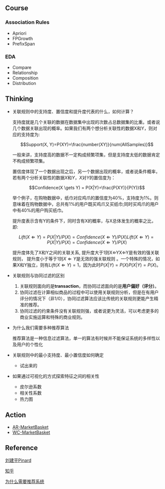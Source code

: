 ## Course

### Association Rules

- Apriori
- FPGrowth
- PrefixSpan

### EDA

- Compare
- Relationship
- Composition
- Distribution

## Thinking

- 关联规则中的支持度、置信度和提升度代表的什么，如何计算？

  支持度就是几个关联的数据在数据集中出现的次数占总数据集的比重。或者说几个数据关联出现的概率。如果我们有两个想分析关联性的数据X和Y，则对应的支持度为:

  $$Support(X, Y)=P(XY)=\frac{number(XY)}{num(AllSamples)}$$

  一般来讲，支持度高的数据不一定构成频繁项集，但是支持度太低的数据肯定不构成频繁项集。

  置信度体现了一个数据出现之后，另一个数据出现的概率，或者说条件概率，若有两个分析关联性的数据$X$和$Y$，$X$对$Y$的置信度为：

  $$Confidence(X \gets Y) = P(X|Y)=\frac{P(XY)}{P(Y)}$$

  举个例子，在购物数据中，纸巾对应鸡爪的置信度为40%，支持度为1%。则意味着在购物数据中，总共有1%的用户既买鸡爪又买纸巾;同时买鸡爪的用户中有40%的用户购买纸巾。

  提升度表示含有Y的条件下，同时含有X的概率，与X总体发生的概率之比，即:

  $$Lift(X⇐Y)=P(X|Y)/P(X)=Confidence(X⇐Y)/P(X)Lift(X⇐Y)=P(X|Y)/P(X)=Confidence(X⇐Y)/P(X)$$

  提升度体先了X和Y之间的关联关系, 提升度大于1则X⇐YX⇐Y是有效的强关联规则， 提升度小于等于1则$X⇐Y$是无效的强关联规则 。一个特殊的情况，如果X和Y独立，则有$Lift(X⇐Y)=1$，因为此时$P(X|Y)=P(X)P(X|Y)=P(X)$。

- 关联规则与协同过滤的区别

  1. 关联规则面向的是**transaction**，而协同过滤面向的是**用户偏好（评分）**。
  2. 协同过滤在计算相似商品的过程中可以使用关联规则分析，但是在有用户评分的情况下（非1/0），协同过滤算法应该比传统的关联规则更能产生精准的推荐。
  3. 协同过滤的约束条件没有关联规则强，或者说更为灵活，可以考虑更多的商业实施运算和特殊的商业规则。

- 为什么我们需要多种推荐算法

  推荐算法是一种信息过滤算法，单一的算法有时候并不能保证系统的多样性以及用户的个性化

- 关联规则中的最小支持度、最小置信度如何确定

  - 试出来的

- 如果通过可视化的方式探索特征之间的相关性

  - 皮尔逊系数
  - 相关性系数
  - 热力图

## Action

- [AR-MarketBasket](https://www.kaggle.com/whs2018/marker-analysis)
- [WC-MarketBasket](https://www.kaggle.com/whs2018/marker-analysis)

## Reference

[刘建平Pinard](https://home.cnblogs.com/u/pinard/)

[知乎](https://www.zhihu.com/question/22404652)

[为什么需要推荐系统](https://blog.csdn.net/solo_ws/article/details/79455380)